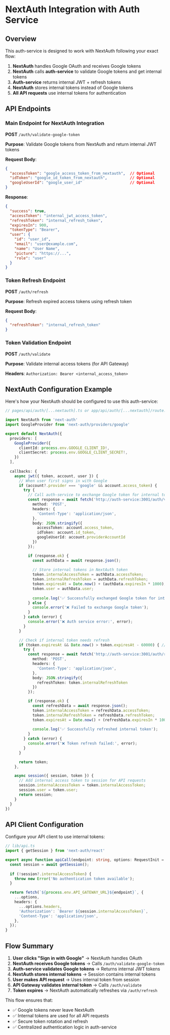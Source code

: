 # NextAuth Integration with Auth Service

## Overview
This auth-service is designed to work with NextAuth following your exact flow:

1. **NextAuth** handles Google OAuth and receives Google tokens
2. **NextAuth** calls **auth-service** to validate Google tokens and get internal tokens
3. **Auth-service** returns internal JWT + refresh tokens
4. **NextAuth** stores internal tokens instead of Google tokens
5. **All API requests** use internal tokens for authentication

## API Endpoints

### Main Endpoint for NextAuth Integration

**POST** `/auth/validate-google-token`

**Purpose**: Validate Google tokens from NextAuth and return internal JWT tokens

**Request Body**:
```json
{
  "accessToken": "google_access_token_from_nextauth",  // Optional
  "idToken": "google_id_token_from_nextauth",          // Optional
  "googleUserId": "google_user_id"                     // Optional
}
```

**Response**:
```json
{
  "success": true,
  "accessToken": "internal_jwt_access_token",
  "refreshToken": "internal_refresh_token", 
  "expiresIn": 900,
  "tokenType": "Bearer",
  "user": {
    "id": "user_id",
    "email": "user@example.com",
    "name": "User Name",
    "picture": "https://...",
    "role": "user"
  }
}
```

### Token Refresh Endpoint

**POST** `/auth/refresh`

**Purpose**: Refresh expired access tokens using refresh token

**Request Body**:
```json
{
  "refreshToken": "internal_refresh_token"
}
```

### Token Validation Endpoint

**POST** `/auth/validate`

**Purpose**: Validate internal access tokens (for API Gateway)

**Headers**: `Authorization: Bearer <internal_access_token>`

## NextAuth Configuration Example

Here's how your NextAuth should be configured to use this auth-service:

```typescript
// pages/api/auth/[...nextauth].ts or app/api/auth/[...nextauth]/route.ts

import NextAuth from 'next-auth'
import GoogleProvider from 'next-auth/providers/google'

export default NextAuth({
  providers: [
    GoogleProvider({
      clientId: process.env.GOOGLE_CLIENT_ID!,
      clientSecret: process.env.GOOGLE_CLIENT_SECRET!,
    })
  ],
  
  callbacks: {
    async jwt({ token, account, user }) {
      // When user first signs in with Google
      if (account?.provider === 'google' && account.access_token) {
        try {
          // Call auth-service to exchange Google token for internal tokens
          const response = await fetch('http://auth-service:3001/auth/validate-google-token', {
            method: 'POST',
            headers: {
              'Content-Type': 'application/json',
            },
            body: JSON.stringify({
              accessToken: account.access_token,
              idToken: account.id_token,
              googleUserId: account.providerAccountId
            })
          });

          if (response.ok) {
            const authData = await response.json();
            
            // Store internal tokens in NextAuth token
            token.internalAccessToken = authData.accessToken;
            token.internalRefreshToken = authData.refreshToken;
            token.expiresAt = Date.now() + (authData.expiresIn * 1000);
            token.user = authData.user;
            
            console.log('✅ Successfully exchanged Google token for internal tokens');
          } else {
            console.error('❌ Failed to exchange Google token');
          }
        } catch (error) {
          console.error('❌ Auth service error:', error);
        }
      }

      // Check if internal token needs refresh
      if (token.expiresAt && Date.now() > token.expiresAt - 60000) { // Refresh 1 min before expiry
        try {
          const response = await fetch('http://auth-service:3001/auth/refresh', {
            method: 'POST',
            headers: {
              'Content-Type': 'application/json',
            },
            body: JSON.stringify({
              refreshToken: token.internalRefreshToken
            })
          });

          if (response.ok) {
            const refreshData = await response.json();
            token.internalAccessToken = refreshData.accessToken;
            token.internalRefreshToken = refreshData.refreshToken;
            token.expiresAt = Date.now() + (refreshData.expiresIn * 1000);
            
            console.log('✅ Successfully refreshed internal token');
          }
        } catch (error) {
          console.error('❌ Token refresh failed:', error);
        }
      }

      return token;
    },

    async session({ session, token }) {
      // Add internal access token to session for API requests
      session.internalAccessToken = token.internalAccessToken;
      session.user = token.user;
      return session;
    }
  }
})
```

## API Client Configuration

Configure your API client to use internal tokens:

```typescript
// lib/api.ts
import { getSession } from 'next-auth/react'

export async function apiCall(endpoint: string, options: RequestInit = {}) {
  const session = await getSession();
  
  if (!session?.internalAccessToken) {
    throw new Error('No authentication token available');
  }

  return fetch(`${process.env.API_GATEWAY_URL}${endpoint}`, {
    ...options,
    headers: {
      ...options.headers,
      'Authorization': `Bearer ${session.internalAccessToken}`,
      'Content-Type': 'application/json',
    },
  });
}
```

## Flow Summary

1. **User clicks "Sign in with Google"** → NextAuth handles OAuth
2. **NextAuth receives Google tokens** → Calls `/auth/validate-google-token`
3. **Auth-service validates Google tokens** → Returns internal JWT tokens
4. **NextAuth stores internal tokens** → Session contains internal tokens
5. **User makes API request** → Uses internal token from session
6. **API Gateway validates internal token** → Calls `/auth/validate`
7. **Token expires** → NextAuth automatically refreshes via `/auth/refresh`

This flow ensures that:
- ✅ Google tokens never leave NextAuth
- ✅ Internal tokens are used for all API requests
- ✅ Secure token rotation and refresh
- ✅ Centralized authentication logic in auth-service